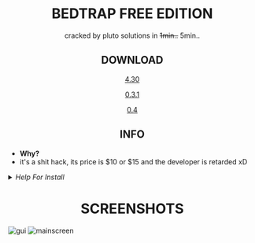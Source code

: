 <div align="center">
  
# BEDTRAP FREE EDITION
  
</div>

<div align="center">

  cracked by pluto solutions in <s>1min..</s> 5min..
  
  ## DOWNLOAD
  [4.30](https://github.com/PlutoSolutions/bedtrap-rip/releases/download/4.30/bedtrap-4.30-cracked.jar)
  
  [0.3.1](https://github.com/PlutoSolutions/bedtrap-rip/releases/download/0.3.1/bedtrap-0.3.1-cracked.jar)
  
  [0.4](https://github.com/PlutoSolutions/bedtrap-rip/releases/download/0.4.1/bedtrap-0.4-crack.jar)

  ## INFO
  
</div>
  
 - **Why?** 
 - it's a shit hack, its price is $10 or $15 and the developer is retarded xD
  
  
  <details>
  - <summary><em>Help For Install</em></summary>
  
  4.30:
  1. download the bedtrap jar [click](https://github.com/PlutoSolutions/bedtrap-rip/releases/download/4.30/bedtrap-4.30-cracked.jar)
  2. put this jar in the mods folder
  3. run!
  
  0.3.1:
  1. download the bedtrap jar [(click)](https://github.com/PlutoSolutions/bedtrap-rip/releases/download/0.3.1/bedtrap-0.3.1-cracked.jar)
  2. put this jar in the mods folder
  3. run!
  
  0.4:
  1. download the bedtrap jar [(click)](https://github.com/PlutoSolutions/bedtrap-rip/releases/download/0.4.1/bedtrap-0.4-crack.jar)
  2. download latest meteor (1.17.1)
  3. put meteor and bedtrap in the mods folder
  4. run!
  </details>
  
  <div align="center">

  # SCREENSHOTS
  
   </div>
  
![gui](https://i.imgur.com/GHsbb75.png)
![mainscreen](https://i.imgur.com/bOLKzEi.png)
  

